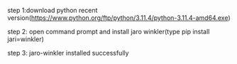 step 1:download python recent version(https://www.python.org/ftp/python/3.11.4/python-3.11.4-amd64.exe)


step 2: open command prompt and install jaro winkler(type pip install jari=winkler)


step 3: jaro-winkler installed successfully


